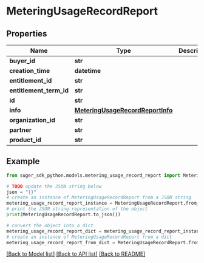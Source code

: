# MeteringUsageRecordReport


## Properties

Name | Type | Description | Notes
------------ | ------------- | ------------- | -------------
**buyer_id** | **str** |  | [optional] 
**creation_time** | **datetime** |  | [optional] 
**entitlement_id** | **str** |  | [optional] 
**entitlement_term_id** | **str** |  | [optional] 
**id** | **str** |  | [optional] 
**info** | [**MeteringUsageRecordReportInfo**](MeteringUsageRecordReportInfo.md) |  | [optional] 
**organization_id** | **str** |  | [optional] 
**partner** | **str** |  | [optional] 
**product_id** | **str** |  | [optional] 

## Example

```python
from suger_sdk_python.models.metering_usage_record_report import MeteringUsageRecordReport

# TODO update the JSON string below
json = "{}"
# create an instance of MeteringUsageRecordReport from a JSON string
metering_usage_record_report_instance = MeteringUsageRecordReport.from_json(json)
# print the JSON string representation of the object
print(MeteringUsageRecordReport.to_json())

# convert the object into a dict
metering_usage_record_report_dict = metering_usage_record_report_instance.to_dict()
# create an instance of MeteringUsageRecordReport from a dict
metering_usage_record_report_from_dict = MeteringUsageRecordReport.from_dict(metering_usage_record_report_dict)
```
[[Back to Model list]](../README.md#documentation-for-models) [[Back to API list]](../README.md#documentation-for-api-endpoints) [[Back to README]](../README.md)


